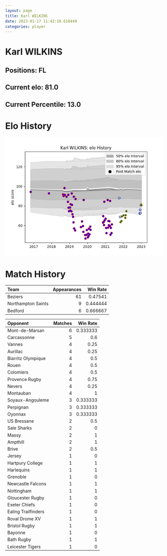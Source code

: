 ```yaml
---  
layout: page  
title: Karl WILKINS  
date: 2023-01-17 11:42:10.618449  
categories: player  
---
```

# Karl WILKINS

## Positions: FL

## Current elo: 81.0

## Current Percentile: 13.0

# Elo History


![elo history](history_KarlWILKINS.png)
# Match History


| Team               |   Appearances |   Win Rate |
|:-------------------|--------------:|-----------:|
| Beziers            |            61 |   0.47541  |
| Northampton Saints |             9 |   0.444444 |
| Bedford            |             6 |   0.666667 |

| Opponent            |   Matches |   Win Rate |
|:--------------------|----------:|-----------:|
| Mont-de-Marsan      |         6 |   0.333333 |
| Carcassonne         |         5 |   0.6      |
| Vannes              |         4 |   0.25     |
| Aurillac            |         4 |   0.25     |
| Biarritz Olympique  |         4 |   0.5      |
| Rouen               |         4 |   0.5      |
| Colomiers           |         4 |   0.5      |
| Provence Rugby      |         4 |   0.75     |
| Nevers              |         4 |   0.25     |
| Montauban           |         4 |   1        |
| Soyaux-Angouleme    |         3 |   0.333333 |
| Perpignan           |         3 |   0.333333 |
| Oyonnax             |         3 |   0.333333 |
| US Bressane         |         2 |   0.5      |
| Sale Sharks         |         2 |   0        |
| Massy               |         2 |   1        |
| Ampthill            |         2 |   1        |
| Brive               |         2 |   0.5      |
| Jersey              |         1 |   0        |
| Hartpury College    |         1 |   1        |
| Harlequins          |         1 |   1        |
| Grenoble            |         1 |   0        |
| Newcastle Falcons   |         1 |   1        |
| Nottingham          |         1 |   1        |
| Gloucester Rugby    |         1 |   0        |
| Exeter Chiefs       |         1 |   0        |
| Ealing Trailfinders |         1 |   0        |
| Roval Drome XV      |         1 |   1        |
| Bristol Rugby       |         1 |   1        |
| Bayonne             |         1 |   0        |
| Bath Rugby          |         1 |   1        |
| Leicester Tigers    |         1 |   0        |